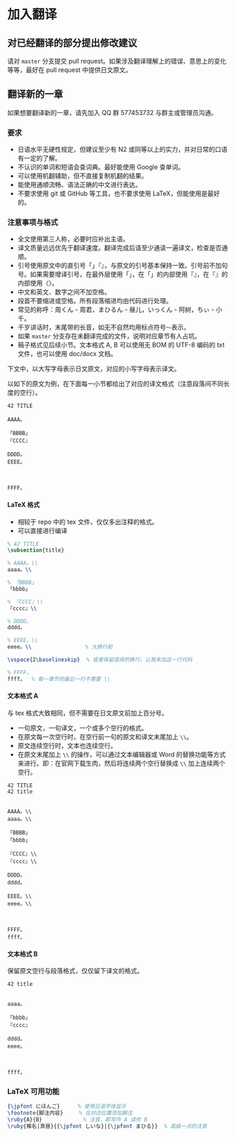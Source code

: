 # 加入翻译

## 对已经翻译的部分提出修改建议

请对 `master` 分支提交 pull request。如果涉及翻译理解上的错误、意思上的变化等等，最好在 pull request 中提供日文原文。

## 翻译新的一章

如果想要翻译新的一章，请先加入 QQ 群 577453732 与群主或管理员沟通。

### 要求

* 日语水平无硬性规定，但建议至少有 N2 或同等以上的实力，并对日常的口语有一定的了解。
* 不认识的单词和短语会查词典。最好能使用 Google 查单词。
* 可以使用机翻辅助，但不直接复制机翻的结果。
* 能使用通顺流畅、语法正确的中文进行表达。
* 不要求使用 git 或 GitHub 等工具，也不要求使用 LaTeX，但能使用是最好的。

### 注意事项与格式

* 全文使用第三人称，必要时应补出主语。
* 译文质量远远优先于翻译速度。翻译完成后请至少通读一遍译文，检查是否通顺。
* 引号使用原文中的直引号「」『』，与原文的引号基本保持一致。引号前不加句号。如果需要增译引号，在最外层使用「」，在「」的内部使用『』，在『』的内部使用〈〉。
* 中文和英文、数字之间不加空格。
* 段首不要缩进或空格。所有段落缩进均由代码进行处理。
* 常见的称呼：周くん - 周君，まひるん - 昼儿，いっくん - 阿树，ちぃ - 小千。
* 千岁讲话时，末尾带的长音，如无不自然均用标点符号`～`表示。
* 如果 `master` 分支存在未翻译完成的文件，说明对应章节有人占坑。
* 稿子格式见后续小节。文本格式 A, B 可以使用无 BOM 的 UTF-8 编码的 txt 文件，也可以使用 doc/docx 文档。

下文中，以大写字母表示日文原文，对应的小写字母表示译文。

以如下的原文为例，在下面每一小节都给出了对应的译文格式（注意段落间不同长度的空行）。

```
42 TITLE

AAAA。

「BBBB」
『CCCC』

DDDD。
EEEE。



FFFF。
```

#### LaTeX 格式

* 相较于 repo 中的 tex 文件，仅仅多出注释的格式。
* 可以直接进行编译

```tex
% 42 TITLE
\subsection{title}

% AAAA。\\
aaaa。\\

% 「BBBB」
「bbbb」

% 『CCCC』\\
『cccc』\\

% DDDD。
dddd。

% EEEE。\\
eeee。\\                 % 大换行前

\vspace{2\baselineskip}  % 或者保留连续的换行，让我来加这一行代码

% FFFF。
ffff。  % 每一章节的最后一行不需要 \\
```

#### 文本格式 A

与 tex 格式大致相同，但不需要在日文原文前加上百分号。

* 一句原文，一句译文，一个或多个空行的格式。
* 在原文每一次空行时，在空行前一句的原文和译文末尾加上 `\\`。
* 原文连续空行时，文本也连续空行。
* 在原文末尾加上 `\\` 的操作，可以通过文本编辑器或 Word 的替换功能等方式来进行。即：在官网下载生肉，然后将连续两个空行替换成 `\\` 加上连续两个空行。

```
42 TITLE
42 title


AAAA。\\
aaaa。\\

「BBBB」
「bbbb」

『CCCC』\\
『cccc』\\

DDDD。
dddd。

EEEE。\\
eeee。\\



FFFF。
ffff。
```

#### 文本格式 B

保留原文空行与段落格式，仅仅留下译文的格式。

```
42 title


aaaa。

「bbbb」
『cccc』

dddd。
eeee。



ffff。
```

### LaTeX 可用功能

```tex
{\jpfont にほんご}　    % 使用日语字体显示
\footnote{脚注内容}     % 在对应位置添加脚注
\ruby{A}{B}             % 注音，即写作 A 读作 B
\ruby{椎名|真昼}{{\jpfont しいな}|{\jpfont まひる}}  % 高级一点的注音
```

